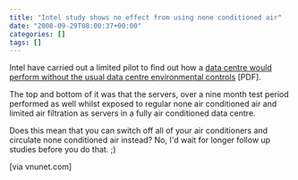 ```yaml
---
title: "Intel study shows no effect from using none conditioned air"
date: "2008-09-29T08:00:37+00:00"
categories: []
tags: []
---
```


Intel have carried out a limited pilot to find out how a <a href="http://www.intel.com/it/pdf/Reducing_Data_Center_Cost_with_an_Air_Economizer.pdf">data centre would perform without the usual data centre environmental controls</a> [PDF].

The top and bottom of it was that the servers, over a nine month test period performed as well whilst exposed to regular none air conditioned air and limited air filtration as servers in a fully air conditioned data centre.

Does this mean that you can switch off all of your air conditioners and circulate none conditioned air instead? No, I'd wait for longer follow up studies before you do that. ;)

[via vnunet.com]
